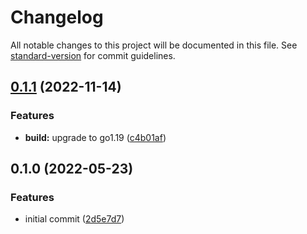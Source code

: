 # Changelog

All notable changes to this project will be documented in this file. See [standard-version](https://github.com/conventional-changelog/standard-version) for commit guidelines.

## [0.1.1](https://github.com/jimeh/dotkatapult/compare/v0.1.0...v0.1.1) (2022-11-14)


### Features

* **build:** upgrade to go1.19 ([c4b01af](https://github.com/jimeh/dotkatapult/commit/c4b01af3e627ec8f66059898e5841d45b491f08a))

## 0.1.0 (2022-05-23)


### Features

* initial commit ([2d5e7d7](https://github.com/jimeh/dotkatapult/commit/2d5e7d73bcc3dff66520eb406634d5d05f691162))
